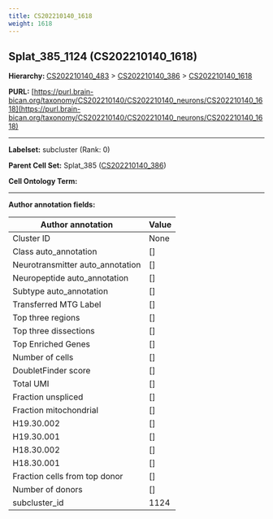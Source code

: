 ```yaml
---
title: CS202210140_1618
weight: 1618
---
```

## Splat_385_1124 (CS202210140_1618)
<b>Hierarchy: </b>
[CS202210140_483](../CS202210140_483) >
[CS202210140_386](../CS202210140_386) >
[CS202210140_1618](../CS202210140_1618)

**PURL:** [https://purl.brain-bican.org/taxonomy/CS202210140/CS202210140_neurons/CS202210140_1618](https://purl.brain-bican.org/taxonomy/CS202210140/CS202210140_neurons/CS202210140_1618)

---


**Labelset:** subcluster (Rank: 0)

**Parent Cell Set:** Splat_385 ([CS202210140_386](../CS202210140_386))



**Cell Ontology Term:** 

[MARKER GENES.]: #


---

[TRANSFERRED ANNOTATIONS.]: #


[AUTHOR ANNOTATION FIELDS.]: #


**Author annotation fields:**

| Author annotation | Value |
|-------------------|-------|
|Cluster ID|None|
|Class auto_annotation|[]|
|Neurotransmitter auto_annotation|[]|
|Neuropeptide auto_annotation|[]|
|Subtype auto_annotation|[]|
|Transferred MTG Label|[]|
|Top three regions|[]|
|Top three dissections|[]|
|Top Enriched Genes|[]|
|Number of cells|[]|
|DoubletFinder score|[]|
|Total UMI|[]|
|Fraction unspliced|[]|
|Fraction mitochondrial|[]|
|H19.30.002|[]|
|H19.30.001|[]|
|H18.30.002|[]|
|H18.30.001|[]|
|Fraction cells from top donor|[]|
|Number of donors|[]|
|subcluster_id|1124|
